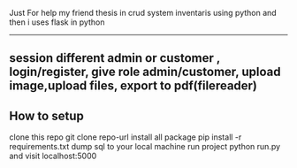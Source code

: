 Just For help my friend thesis in crud system inventaris using python and then i uses flask in python

------------------------------------------------------------------------------
session different admin or customer ,
login/register,
give role admin/customer,
upload image,upload files, export to pdf(filereader)
----------------------------------------------------------------------------------
How to setup
-----------------------------------------------------------------------------------
clone this repo git clone repo-url
install all package pip install -r requirements.txt
dump sql to your local machine
run project python run.py and visit localhost:5000